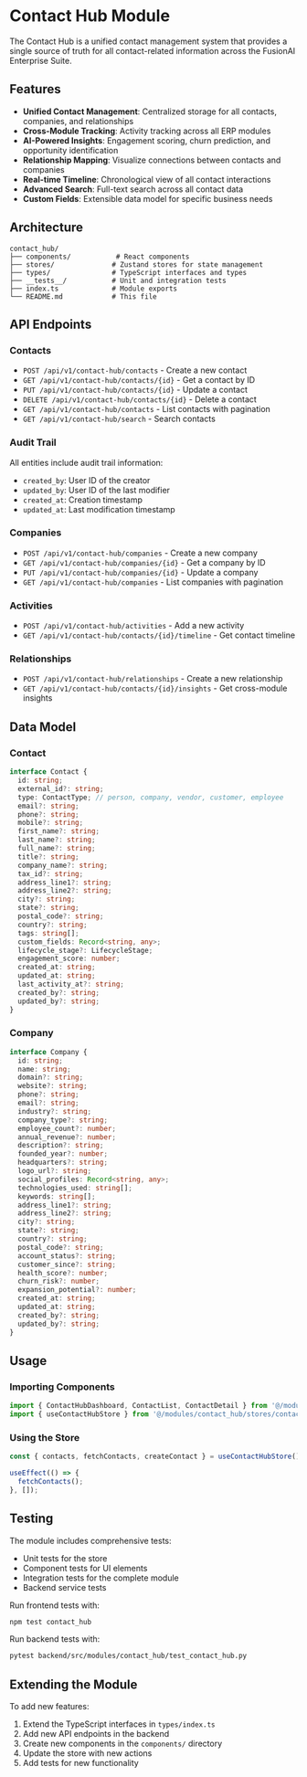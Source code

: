 # Contact Hub Module

The Contact Hub is a unified contact management system that provides a single source of truth for all contact-related information across the FusionAI Enterprise Suite.

## Features

- **Unified Contact Management**: Centralized storage for all contacts, companies, and relationships
- **Cross-Module Tracking**: Activity tracking across all ERP modules
- **AI-Powered Insights**: Engagement scoring, churn prediction, and opportunity identification
- **Relationship Mapping**: Visualize connections between contacts and companies
- **Real-time Timeline**: Chronological view of all contact interactions
- **Advanced Search**: Full-text search across all contact data
- **Custom Fields**: Extensible data model for specific business needs

## Architecture

```
contact_hub/
├── components/           # React components
├── stores/              # Zustand stores for state management
├── types/               # TypeScript interfaces and types
├── __tests__/           # Unit and integration tests
├── index.ts             # Module exports
└── README.md            # This file
```

## API Endpoints

### Contacts
- `POST /api/v1/contact-hub/contacts` - Create a new contact
- `GET /api/v1/contact-hub/contacts/{id}` - Get a contact by ID
- `PUT /api/v1/contact-hub/contacts/{id}` - Update a contact
- `DELETE /api/v1/contact-hub/contacts/{id}` - Delete a contact
- `GET /api/v1/contact-hub/contacts` - List contacts with pagination
- `GET /api/v1/contact-hub/search` - Search contacts

### Audit Trail
All entities include audit trail information:
- `created_by`: User ID of the creator
- `updated_by`: User ID of the last modifier
- `created_at`: Creation timestamp
- `updated_at`: Last modification timestamp

### Companies
- `POST /api/v1/contact-hub/companies` - Create a new company
- `GET /api/v1/contact-hub/companies/{id}` - Get a company by ID
- `PUT /api/v1/contact-hub/companies/{id}` - Update a company
- `GET /api/v1/contact-hub/companies` - List companies with pagination

### Activities
- `POST /api/v1/contact-hub/activities` - Add a new activity
- `GET /api/v1/contact-hub/contacts/{id}/timeline` - Get contact timeline

### Relationships
- `POST /api/v1/contact-hub/relationships` - Create a new relationship
- `GET /api/v1/contact-hub/contacts/{id}/insights` - Get cross-module insights

## Data Model

### Contact
```typescript
interface Contact {
  id: string;
  external_id?: string;
  type: ContactType; // person, company, vendor, customer, employee
  email?: string;
  phone?: string;
  mobile?: string;
  first_name?: string;
  last_name?: string;
  full_name?: string;
  title?: string;
  company_name?: string;
  tax_id?: string;
  address_line1?: string;
  address_line2?: string;
  city?: string;
  state?: string;
  postal_code?: string;
  country?: string;
  tags: string[];
  custom_fields: Record<string, any>;
  lifecycle_stage?: LifecycleStage;
  engagement_score: number;
  created_at: string;
  updated_at: string;
  last_activity_at?: string;
  created_by?: string;
  updated_by?: string;
}
```

### Company
```typescript
interface Company {
  id: string;
  name: string;
  domain?: string;
  website?: string;
  phone?: string;
  email?: string;
  industry?: string;
  company_type?: string;
  employee_count?: number;
  annual_revenue?: number;
  description?: string;
  founded_year?: number;
  headquarters?: string;
  logo_url?: string;
  social_profiles: Record<string, any>;
  technologies_used: string[];
  keywords: string[];
  address_line1?: string;
  address_line2?: string;
  city?: string;
  state?: string;
  country?: string;
  postal_code?: string;
  account_status?: string;
  customer_since?: string;
  health_score?: number;
  churn_risk?: number;
  expansion_potential?: number;
  created_at: string;
  updated_at: string;
  created_by?: string;
  updated_by?: string;
}
```

## Usage

### Importing Components
```typescript
import { ContactHubDashboard, ContactList, ContactDetail } from '@/modules/contact_hub';
import { useContactHubStore } from '@/modules/contact_hub/stores/contactHubStore';
```

### Using the Store
```typescript
const { contacts, fetchContacts, createContact } = useContactHubStore();

useEffect(() => {
  fetchContacts();
}, []);
```

## Testing

The module includes comprehensive tests:
- Unit tests for the store
- Component tests for UI elements
- Integration tests for the complete module
- Backend service tests

Run frontend tests with:
```bash
npm test contact_hub
```

Run backend tests with:
```bash
pytest backend/src/modules/contact_hub/test_contact_hub.py
```

## Extending the Module

To add new features:
1. Extend the TypeScript interfaces in `types/index.ts`
2. Add new API endpoints in the backend
3. Create new components in the `components/` directory
4. Update the store with new actions
5. Add tests for new functionality